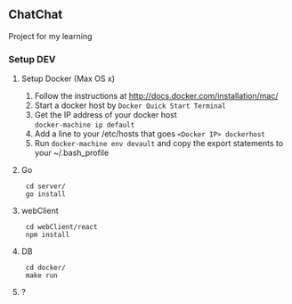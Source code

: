 ChatChat
--------

Project for my learning

### Setup DEV ###


1. Setup Docker (Max OS x)

	1. Follow the instructions at http://docs.docker.com/installation/mac/
	2. Start a docker host by `Docker Quick Start Terminal`
	3. Get the IP address of your docker host  
		`docker-machine ip default`
	4. Add a line to your /etc/hosts that goes `<Docker IP> dockerhost`
	5. Run `docker-machine env devault` and copy the export statements to your ~/.bash_profile

2. Go


		cd server/
      	go install 
   
2. webClient

		cd webClient/react
		npm install
		
3. DB
		
		cd docker/
		make run
		
	
4. ? 
	
		
		